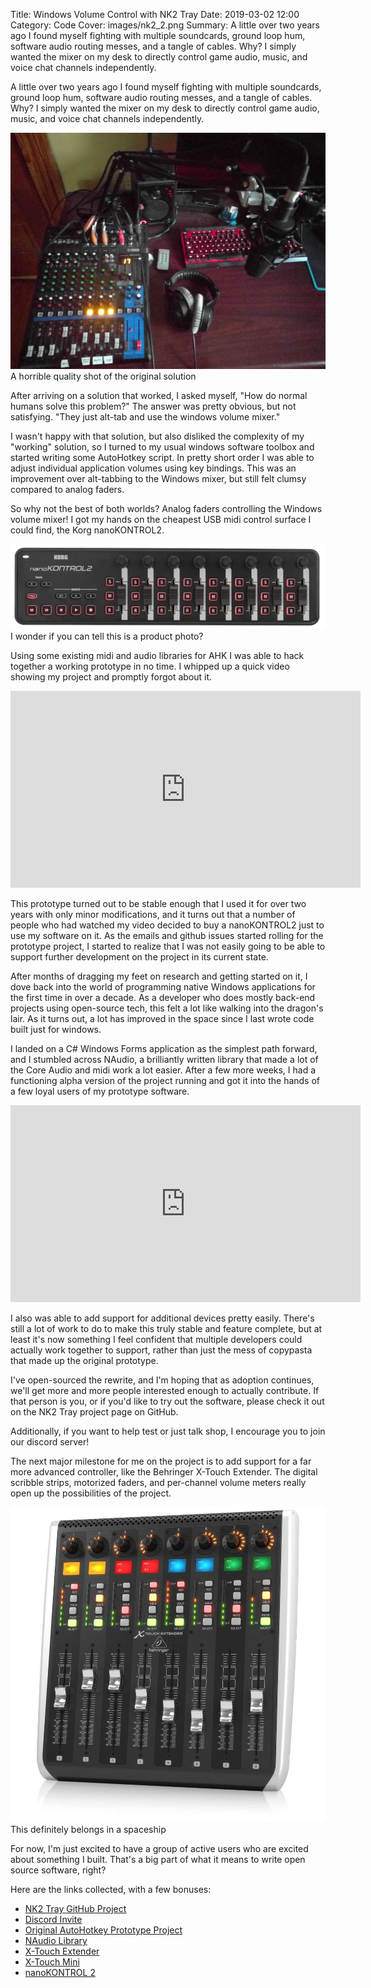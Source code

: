 Title: Windows Volume Control with NK2 Tray
Date: 2019-03-02 12:00
Category: Code
Cover: images/nk2_2.png
Summary: A little over two years ago I found myself fighting with multiple soundcards, ground loop hum, software audio routing messes, and a tangle of cables. Why? I simply wanted the mixer on my desk to directly control game audio, music, and voice chat channels independently.

A little over two years ago I found myself fighting with multiple soundcards, ground loop hum, software audio routing messes, and a tangle of cables. Why? I simply wanted the mixer on my desk to directly control game audio, music, and voice chat channels independently.

<div class="center"><img src="images/nk2_1.jpeg" class="inline" /></div>
<div class="caption center">A horrible quality shot of the original solution</div>

After arriving on a solution that worked, I asked myself, "How do normal humans solve this problem?" The answer was pretty obvious, but not satisfying. "They just alt-tab and use the windows volume mixer."

I wasn't happy with that solution, but also disliked the complexity of my "working" solution, so I turned to my usual windows software toolbox and started writing some AutoHotkey script. In pretty short order I was able to adjust individual application volumes using key bindings. This was an improvement over alt-tabbing to the Windows mixer, but still felt clumsy compared to analog faders.

So why not the best of both worlds? Analog faders controlling the Windows volume mixer! I got my hands on the cheapest USB midi control surface I could find, the Korg nanoKONTROL2.

<!-- ![image of nanokontrol2](images/nk2.png) -->
<div class="center"><img src="images/nk2_2.png" class="inline" /></div>
<div class="caption center">I wonder if you can tell this is a product photo?</div>

Using some existing midi and audio libraries for AHK I was able to hack together a working prototype in no time. I whipped up a quick video showing my project and promptly forgot about it.

<div class="center"><iframe width="560" height="315" src="https://www.youtube.com/embed/mxscBWjlrlc" title="YouTube video player" frameborder="0" allow="accelerometer; autoplay; clipboard-write; encrypted-media; gyroscope; picture-in-picture; web-share" allowfullscreen></iframe></div>

This prototype turned out to be stable enough that I used it for over two years with only minor modifications, and it turns out that a number of people who had watched my video decided to buy a nanoKONTROL2 just to use my software on it. As the emails and github issues started rolling for the prototype project, I started to realize that I was not easily going to be able to support further development on the project in its current state.

After months of dragging my feet on research and getting started on it, I dove back into the world of programming native Windows applications for the first time in over a decade. As a developer who does mostly back-end projects using open-source tech, this felt a lot like walking into the dragon's lair. As it turns out, a lot has improved in the space since I last wrote code built just for windows.

I landed on a C# Windows Forms application as the simplest path forward, and I stumbled across NAudio, a brilliantly written library that made a lot of the Core Audio and midi work a lot easier. After a few more weeks, I had a functioning alpha version of the project running and got it into the hands of a few loyal users of my prototype software.

<div class="center"><iframe width="560" height="315" src="https://www.youtube.com/embed/Ze23ua9O7Vk" title="YouTube video player" frameborder="0" allow="accelerometer; autoplay; clipboard-write; encrypted-media; gyroscope; picture-in-picture; web-share" allowfullscreen></iframe></div>

I also was able to add support for additional devices pretty easily. There's still a lot of work to do to make this truly stable and feature complete, but at least it's now something I feel confident that multiple developers could actually work together to support, rather than just the mess of copypasta that made up the original prototype.

I've open-sourced the rewrite, and I'm hoping that as adoption continues, we'll get more and more people interested enough to actually contribute. If that person is you, or if you'd like to try out the software, please check it out on the NK2 Tray project page on GitHub.

Additionally, if you want to help test or just talk shop, I encourage you to join our discord server!

The next major milestone for me on the project is to add support for a far more advanced controller, like the Behringer X-Touch Extender. The digital scribble strips, motorized faders, and per-channel volume meters really open up the possibilities of the project.

<div class="center"><img src="images/nk2_3.jpeg" class="inline" /></div>
<div class="caption center">This definitely belongs in a spaceship</div>

For now, I'm just excited to have a group of active users who are excited about something I built. That's a big part of what it means to write open source software, right?

Here are the links collected, with a few bonuses:

* [NK2 Tray GitHub Project](https://github.com/ho0ber/NK2Tray)
* [Discord Invite](https://discord.gg/BtVTYxpTh)
* [Original AutoHotkey Prototype Project](https://github.com/ho0ber/nk2-audio)
* [NAudio Library](https://github.com/naudio/NAudio)
* [X-Touch Extender](https://www.sweetwater.com/store/detail/XTouchEXT--behringer-by-touch-extender)
* [X-Touch Mini](https://www.sweetwater.com/store/detail/XTouchMini--behringer-by-touch-mini)
* [nanoKONTROL 2](https://www.sweetwater.com/store/detail/nanoKON2bk--korg-nanokontrol2-black)